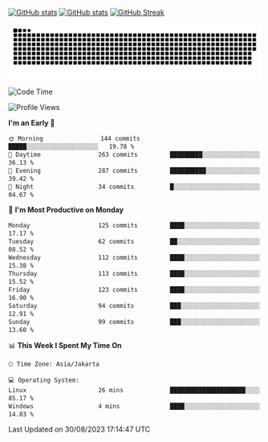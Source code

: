 [![GitHub stats](https://github-readme-stats.vercel.app/api?username=aurelioklv&card_width=500&show_icons=true&rank_icon=github&theme=solarized-dark#gh-dark-mode-only)](https://github.com/anuraghazra/github-readme-stats#gh-dark-mode-only)
[![GitHub stats](https://github-readme-stats.vercel.app/api?username=aurelioklv&card_width=500&show_icons=true&rank_icon=github&theme=buefy#gh-light-mode-only)](https://github.com/anuraghazra/github-readme-stats#gh-light-mode-only)
[![GitHub Streak](https://streak-stats.demolab.com/?user=aurelioklv&card_width=336&theme=solarized-dark)](https://git.io/streak-stats)

<picture>
  <source media="(prefers-color-scheme: dark)" srcset="https://raw.githubusercontent.com/aurelioklv/aurelioklv/snake-output/github-contribution-grid-snake-dark.svg">
  <source media="(prefers-color-scheme: light)" srcset="https://raw.githubusercontent.com/aurelioklv/aurelioklv/snake-output/github-contribution-grid-snake.svg">
  <img alt="github contribution grid snake animation" src="https://raw.githubusercontent.com/aurelioklv/aurelioklv/snake-output/github-contribution-grid-snake.svg">
</picture>

<!--START_SECTION:waka-->
![Code Time](http://img.shields.io/badge/Code%20Time-128%20hrs%2010%20mins-blue)

![Profile Views](http://img.shields.io/badge/Profile%20Views-0-blue)

**I'm an Early 🐤** 

```text
🌞 Morning                144 commits         █████░░░░░░░░░░░░░░░░░░░░   19.78 % 
🌆 Daytime                263 commits         █████████░░░░░░░░░░░░░░░░   36.13 % 
🌃 Evening                287 commits         ██████████░░░░░░░░░░░░░░░   39.42 % 
🌙 Night                  34 commits          █░░░░░░░░░░░░░░░░░░░░░░░░   04.67 % 
```
📅 **I'm Most Productive on Monday** 

```text
Monday                   125 commits         ████░░░░░░░░░░░░░░░░░░░░░   17.17 % 
Tuesday                  62 commits          ██░░░░░░░░░░░░░░░░░░░░░░░   08.52 % 
Wednesday                112 commits         ████░░░░░░░░░░░░░░░░░░░░░   15.38 % 
Thursday                 113 commits         ████░░░░░░░░░░░░░░░░░░░░░   15.52 % 
Friday                   123 commits         ████░░░░░░░░░░░░░░░░░░░░░   16.90 % 
Saturday                 94 commits          ███░░░░░░░░░░░░░░░░░░░░░░   12.91 % 
Sunday                   99 commits          ███░░░░░░░░░░░░░░░░░░░░░░   13.60 % 
```


📊 **This Week I Spent My Time On** 

```text
🕑︎ Time Zone: Asia/Jakarta

💻 Operating System: 
Linux                    26 mins             █████████████████████░░░░   85.17 % 
Windows                  4 mins              ████░░░░░░░░░░░░░░░░░░░░░   14.83 % 
```


 Last Updated on 30/08/2023 17:14:47 UTC
<!--END_SECTION:waka-->
